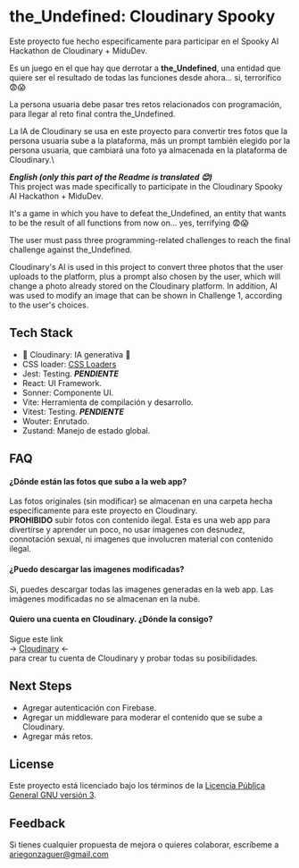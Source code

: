 # the_Undefined: Cloudinary Spooky

Este proyecto fue hecho especificamente para participar en el Spooky AI Hackathon de Cloudinary + MiduDev.

Es un juego en el que hay que derrotar a **the_Undefined**, una entidad que quiere ser el resultado de todas las funciones desde ahora... si, terrorífico 😨😱

La persona usuaria debe pasar tres retos relacionados con programación, para llegar al reto final contra the_Undefined.

La IA de Cloudinary se usa en este proyecto para convertir tres fotos que la persona usuaria sube a la plataforma, más un prompt también elegido por la persona usuaria, que cambiará una foto ya almacenada en la plataforma de Cloudinary.\

***English (only this part of the Readme is translated 😊)***\
This project was made specifically to participate in the Cloudinary Spooky AI Hackathon + MiduDev.

It's a game in which you have to defeat the_Undefined, an entity that wants to be the result of all functions from now on... yes, terrifying 😨😱

The user must pass three programming-related challenges to reach the final challenge against the_Undefined.

Cloudinary's AI is used in this project to convert three photos that the user uploads to the platform, plus a prompt also chosen by the user, which will change a photo already stored on the Cloudinary platform.
In addition, AI was used to modify an image that can be shown in Challenge 1, according to the user's choices.

## Tech Stack

- 🌟 Cloudinary: IA generativa 🌟
- CSS loader: [CSS Loaders](https://css-loaders.com/progress/)
- Jest: Testing. ***PENDIENTE***
- React: UI Framework.
- Sonner: Componente UI.
- Vite: Herramienta de compilación y desarrollo.
- Vitest: Testing. ***PENDIENTE***
- Wouter: Enrutado.
- Zustand: Manejo de estado global.

## FAQ

#### ¿Dónde están las fotos que subo a la web app?

Las fotos originales (sin modificar) se almacenan en una carpeta hecha específicamente para este proyecto en Cloudinary.\
**PROHIBIDO** subir fotos con contenido ilegal. Esta es una web app para divertirse y aprender un poco, no usar imagenes con desnudez, connotación sexual, ni imagenes que involucren material con contenido ilegal.

#### ¿Puedo descargar las imagenes modificadas?

Si, puedes descargar todas las imagenes generadas en la web app. Las imágenes modificadas no se almacenan en la nube.

#### Quiero una cuenta en Cloudinary. ¿Dónde la consigo?

Sigue este link\
-> [Cloudinary](https://cloudinary.com/invites/lpov9zyyucivvxsnalc5/ybfzlawop0j6u8md0mkg?t=default) <-\
para crear tu cuenta de Cloudinary y probar todas su posibilidades.

## Next Steps

- Agregar autenticación con Firebase.
- Agregar un middleware para moderar el contenido que se sube a Cloudinary.
- Agregar más retos.

## License

Este proyecto está licenciado bajo los términos de la [Licencia Pública General GNU versión 3](https://www.gnu.org/licenses/gpl-3.0.html).

## Feedback

Si tienes cualquier propuesta de mejora o quieres colaborar, escríbeme a ariegonzaguer@gmail.com
